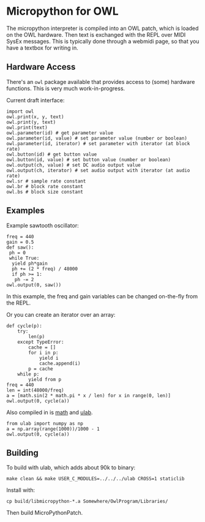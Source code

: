 # Micropython for OWL

The micropython interpreter is compiled into an OWL patch, which is loaded on the OWL hardware.
Then text is exchanged with the REPL over MIDI SysEx messages.
This is typically done through a webmidi page, so that you have a textbox for writing in.

## Hardware Access

There's an `owl` package available that provides access to (some) hardware functions. This is very much work-in-progress. 

Current draft interface:
```
import owl
owl.print(x, y, text)
owl.print(y, text)
owl.print(text)
owl.parameter(id) # get parameter value
owl.parameter(id, value) # set parameter value (number or boolean)
owl.parameter(id, iterator) # set parameter with iterator (at block rate)
owl.button(id) # get button value
owl.button(id, value) # set button value (number or boolean)
owl.output(ch, value) # set DC audio output value
owl.output(ch, iterator) # set audio output with iterator (at audio rate)
owl.sr # sample rate constant
owl.br # block rate constant
owl.bs # block size constant
```

## Examples

Example sawtooth oscillator:
```
freq = 440
gain = 0.5
def saw():
 ph = 0
 while True:
  yield ph*gain
  ph += (2 * freq) / 48000
  if ph >= 1:
   ph -= 2
owl.output(0, saw())
```
In this example, the freq and gain variables can be changed on-the-fly from the REPL.

Or you can create an iterator over an array:
```
def cycle(p):
    try:
        len(p)
    except TypeError:
        cache = []
        for i in p:
            yield i
            cache.append(i)
        p = cache
    while p:
        yield from p
freq = 440
len = int(48000/freq)
a = [math.sin(2 * math.pi * x / len) for x in range(0, len)]
owl.output(0, cycle(a))
```

Also compiled in is [math](https://docs.circuitpython.org/en/latest/shared-bindings/math/index.html) and [ulab](https://docs.circuitpython.org/en/latest/shared-bindings/ulab/).
```
from ulab import numpy as np
a = np.array(range(1000))/1000 - 1
owl.output(0, cycle(a))
```

## Building
To build with ulab, which adds about 90k to binary:
```
make clean && make USER_C_MODULES=../../../ulab CROSS=1 staticlib
```
Install with:
```
cp build/libmicropython-*.a Somewhere/OwlProgram/Libraries/
```
Then build MicroPythonPatch.

